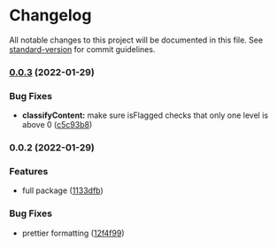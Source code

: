 # Changelog

All notable changes to this project will be documented in this file. See [standard-version](https://github.com/conventional-changelog/standard-version) for commit guidelines.

### [0.0.3](https://github.com/axisiscool/oterlu-api/compare/v0.0.2...v0.0.3) (2022-01-29)


### Bug Fixes

* **classifyContent:** make sure isFlagged checks that only one level is above 0 ([c5c93b8](https://github.com/axisiscool/oterlu-api/commit/c5c93b8fac553cf1f1c7061b997dba84542f95a2))

### 0.0.2 (2022-01-29)


### Features

* full package ([1133dfb](https://github.com/axisiscool/oterlu-api/commit/1133dfb2bb839fc883f738440a4c17b2d04e3932))


### Bug Fixes

* prettier formatting ([12f4f99](https://github.com/axisiscool/oterlu-api/commit/12f4f9973ebc241c2ad2d2909b4bb847c9d7933b))
